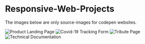 # Responsive-Web-Projects

The images below are only source-images for codepen websites.

![Product Landing Page](https://user-images.githubusercontent.com/75184965/103586692-76344800-4e9a-11eb-829c-d894dc389e9c.PNG)
![Covid-19 Tracking Form](https://user-images.githubusercontent.com/75184965/103587023-30c44a80-4e9b-11eb-9ce7-2bfb8470cc2b.PNG)
![Tribute Page](https://user-images.githubusercontent.com/75184965/103587396-058e2b00-4e9c-11eb-87a2-75989f5572e0.PNG)
![Technical Documentation](https://user-images.githubusercontent.com/75184965/103587406-0921b200-4e9c-11eb-8fc3-70bedee06a02.PNG)

